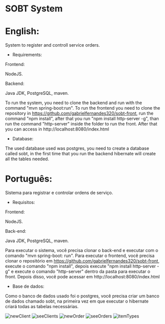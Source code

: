 # SOBT System  

# English:

System to register and controll service orders.

* Requirements:

Frontend:

NodeJS.

Backend:

Java JDK, PostgreSQL, maven.

To run the system, you need to clone the backend and run with the command "mvn spring-boot:run". To run the frontend you need to clone the repository in https://github.com/gabrielfernandes320/sobt-front, run the command "npm install", after that you run "npm install http-server -g", than run the command "http-server" inside the folder to run the front. After that you can access in http://localhost:8080/index.html

* Database:

The used database used was postgres, you need to create a database called sobt, in the first time that you run the backend hibernate will create all the tables needed.

# Português:

Sistema para registrar e controlar ordens de serviço.

* Requisitos:

Frontend:

NodeJS.

Back-end:

Java JDK, PostgreSQL, maven.

Para executar o sistema, você precisa clonar o back-end e executar com o comando "mvn spring-boot: run". Para executar o frontend, você precisa clonar o repositório em https://github.com/gabrielfernandes320/sobt-front, execute o comando "npm install", depois execute "npm install http-server -g" e execute o comando "http-server" dentro da pasta para executar o front. Depois disso, você pode acessar em http://localhost:8080/index.html

* Base de dados:

Como o banco de dados usado foi o postgres, você precisa criar um banco de dados chamado sobt, na primeira vez em que executar o hibernate criará todas as tabelas necessárias.

![newClient](https://i.postimg.cc/vZvB5k7H/adicionarcliente.png)
![seeClients](https://i.postimg.cc/d1hVP0bL/verclientes.png)
![newOrder](https://i.postimg.cc/HLsLzz30/novaordem.png)
![seeOrders](https://i.postimg.cc/3RzJKTh9/visualize-Ordens.png)
![itemTypes](https://i.postimg.cc/6QjpmZ1k/tiposde-Itens.png)





